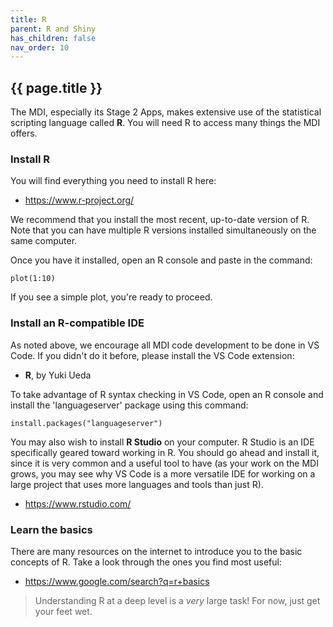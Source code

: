 ```yaml
---
title: R
parent: R and Shiny
has_children: false
nav_order: 10
---
```


## {{ page.title }}

The MDI, especially its Stage 2 Apps, makes extensive use of 
the statistical scripting language called **R**. You will
need R to access many things the MDI offers.

### Install R

You will find everything you need to install R here:

- <https://www.r-project.org/>

We recommend that you install the most recent, up-to-date
version of R. Note that you can have multiple R versions
installed simultaneously on the same computer.

Once you have it installed, open an R console and paste in the command:

```
plot(1:10)
```

If you see a simple plot, you're ready to proceed.

### Install an R-compatible IDE

As noted above, we encourage all MDI code development to be done in 
VS Code. If you didn't do it before, please install the VS Code extension:

- **R**, by Yuki Ueda  

To take advantage of R syntax checking in VS Code, open an R console 
and install the 'languageserver' package using this command:

```
install.packages("languageserver")
```

You may also wish to install **R Studio** on your computer. 
R Studio is an IDE specifically geared toward working in R. You should 
go ahead and install it, since it is very common and 
a useful tool to have (as your work on the MDI grows, you may see why
VS Code is a more versatile IDE for working on a large project that uses
more languages and tools than just R). 

- <https://www.rstudio.com/>

### Learn the basics

There are many resources on the internet to introduce you to the basic
concepts of R. Take a look through the ones you find most useful:

- <https://www.google.com/search?q=r+basics>

> Understanding R at a deep level is a _very_ large task!
> For now, just get your feet wet. 
